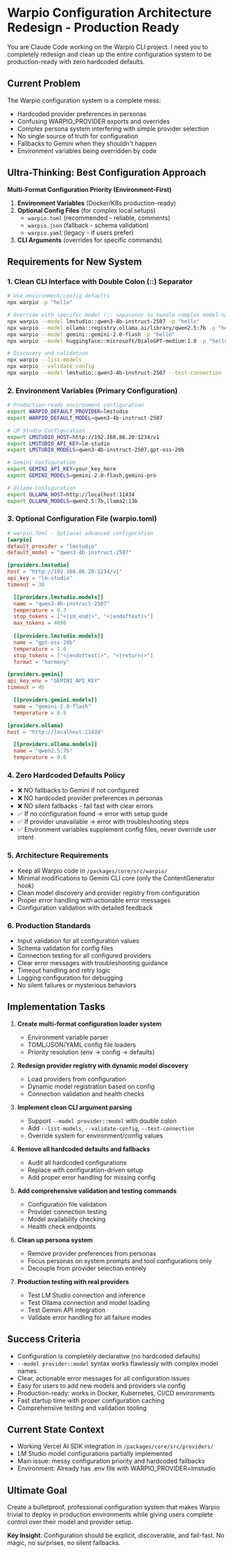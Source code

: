 # Warpio Configuration Architecture Redesign - Production Ready

You are Claude Code working on the Warpio CLI project. I need you to completely redesign and clean up the entire configuration system to be production-ready with zero hardcoded defaults.

## **Current Problem**
The Warpio configuration system is a complete mess:
- Hardcoded provider preferences in personas 
- Confusing WARPIO_PROVIDER exports and overrides
- Complex persona system interfering with simple provider selection
- No single source of truth for configuration
- Fallbacks to Gemini when they shouldn't happen
- Environment variables being overridden by code

## **Ultra-Thinking: Best Configuration Approach**

**Multi-Format Configuration Priority (Environment-First)**
1. **Environment Variables** (Docker/K8s production-ready)
2. **Optional Config Files** (for complex local setups)
   - `warpio.toml` (recommended - reliable, comments)
   - `warpio.json` (fallback - schema validation)
   - `warpio.yaml` (legacy - if users prefer)
3. **CLI Arguments** (overrides for specific commands)

## **Requirements for New System**

### **1. Clean CLI Interface with Double Colon (::) Separator**
```bash
# Use environment/config defaults
npx warpio -p "hello"

# Override with specific model (:: separator to handle complex model names)
npx warpio --model lmstudio::qwen3-4b-instruct-2507 -p "hello"
npx warpio --model ollama::registry.ollama.ai/library/qwen2.5:7b -p "hello"
npx warpio --model gemini::gemini-2.0-flash -p "hello"
npx warpio --model huggingface::microsoft/DialoGPT-medium:1.0 -p "hello"

# Discovery and validation
npx warpio --list-models
npx warpio --validate-config
npx warpio --model lmstudio::qwen3-4b-instruct-2507 --test-connection
```

### **2. Environment Variables (Primary Configuration)**
```bash
# Production-ready environment configuration
export WARPIO_DEFAULT_PROVIDER=lmstudio
export WARPIO_DEFAULT_MODEL=qwen3-4b-instruct-2507

# LM Studio Configuration
export LMSTUDIO_HOST=http://192.168.86.20:1234/v1
export LMSTUDIO_API_KEY=lm-studio
export LMSTUDIO_MODELS=qwen3-4b-instruct-2507,gpt-oss-20b

# Gemini Configuration
export GEMINI_API_KEY=your_key_here
export GEMINI_MODELS=gemini-2.0-flash,gemini-pro

# Ollama Configuration  
export OLLAMA_HOST=http://localhost:11434
export OLLAMA_MODELS=qwen2.5:7b,llama2:13b
```

### **3. Optional Configuration File (warpio.toml)**
```toml
# warpio.toml - Optional advanced configuration
[warpio]
default_provider = "lmstudio"
default_model = "qwen3-4b-instruct-2507"

[providers.lmstudio]
host = "http://192.168.86.20:1234/v1" 
api_key = "lm-studio"
timeout = 30

  [[providers.lmstudio.models]]
  name = "qwen3-4b-instruct-2507"
  temperature = 0.7
  stop_tokens = ["<|im_end|>", "<|endoftext|>"]
  max_tokens = 4096
  
  [[providers.lmstudio.models]]
  name = "gpt-oss-20b"
  temperature = 1.0
  stop_tokens = ["<|endoftext|>", "<|return|>"]
  format = "harmony"

[providers.gemini]
api_key_env = "GEMINI_API_KEY"
timeout = 45

  [[providers.gemini.models]]
  name = "gemini-2.0-flash"
  temperature = 0.9

[providers.ollama]
host = "http://localhost:11434"

  [[providers.ollama.models]]
  name = "qwen2.5:7b"
  temperature = 0.8
```

### **4. Zero Hardcoded Defaults Policy**
- ❌ NO fallbacks to Gemini if not configured
- ❌ NO hardcoded provider preferences in personas
- ❌ NO silent fallbacks - fail fast with clear errors
- ✅ If no configuration found → error with setup guide
- ✅ If provider unavailable → error with troubleshooting steps
- ✅ Environment variables supplement config files, never override user intent

### **5. Architecture Requirements**
- Keep all Warpio code in `/packages/core/src/warpio/`
- Minimal modifications to Gemini CLI core (only the ContentGenerator hook)
- Clean model discovery and provider registry from configuration
- Proper error handling with actionable error messages
- Configuration validation with detailed feedback

### **6. Production Standards**
- Input validation for all configuration values
- Schema validation for config files
- Connection testing for all configured providers
- Clear error messages with troubleshooting guidance
- Timeout handling and retry logic
- Logging configuration for debugging
- No silent failures or mysterious behaviors

## **Implementation Tasks**

1. **Create multi-format configuration loader system**
   - Environment variable parser
   - TOML/JSON/YAML config file loaders
   - Priority resolution (env → config → defaults)

2. **Redesign provider registry with dynamic model discovery**
   - Load providers from configuration
   - Dynamic model registration based on config
   - Connection validation and health checks

3. **Implement clean CLI argument parsing**
   - Support `--model provider::model` with double colon
   - Add `--list-models`, `--validate-config`, `--test-connection`
   - Override system for environment/config values

4. **Remove all hardcoded defaults and fallbacks**
   - Audit all hardcoded configurations
   - Replace with configuration-driven setup
   - Add proper error handling for missing config

5. **Add comprehensive validation and testing commands**
   - Configuration file validation
   - Provider connection testing
   - Model availability checking
   - Health check endpoints

6. **Clean up persona system**
   - Remove provider preferences from personas
   - Focus personas on system prompts and tool configurations only
   - Decouple from provider selection entirely

7. **Production testing with real providers**
   - Test LM Studio connection and inference
   - Test Ollama connection and model loading
   - Test Gemini API integration
   - Validate error handling for all failure modes

## **Success Criteria**
- Configuration is completely declarative (no hardcoded defaults)
- `--model provider::model` syntax works flawlessly with complex model names
- Clear, actionable error messages for all configuration issues
- Easy for users to add new models and providers via config
- Production-ready: works in Docker, Kubernetes, CI/CD environments
- Fast startup time with proper configuration caching
- Comprehensive testing and validation tooling

## **Current State Context**
- Working Vercel AI SDK integration in `/packages/core/src/providers/`
- LM Studio model configurations partially implemented
- Main issue: messy configuration priority and hardcoded fallbacks
- Environment: Already has .env file with WARPIO_PROVIDER=lmstudio

## **Ultimate Goal**
Create a bulletproof, professional configuration system that makes Warpio trivial to deploy in production environments while giving users complete control over their model and provider setup.

**Key Insight**: Configuration should be explicit, discoverable, and fail-fast. No magic, no surprises, no silent fallbacks.